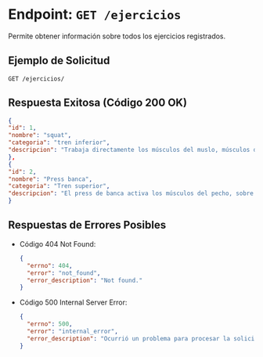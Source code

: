# Endpoint: `GET /ejercicios`

Permite obtener información sobre todos los ejercicios registrados.

## Ejemplo de Solicitud
```http
GET /ejercicios/
```

## Respuesta Exitosa (Código 200 OK)
```json
{
"id": 1,
"nombre": "squat",
"categoria": "tren inferior",
"descripcion": "Trabaja directamente los músculos del muslo, músculos de la cadera y glúteos"
},
{
"id": 2,
"nombre": "Press banca",
"categoria": "Tren superior",
"descripcion": "El press de banca activa los músculos del pecho, sobre todo el músculo pectoral mayor"
}
```

## Respuestas de Errores Posibles
- Código 404 Not Found:

  ```json
  {
    "errno": 404,
    "error": "not_found",
    "error_description": "Not found."
  }
  ```

- Código 500 Internal Server Error:
  ```json
  {
    "errno": 500,
    "error": "internal_error",
    "error_description": "Ocurrió un problema para procesar la solicitud"
  }
  ``` 